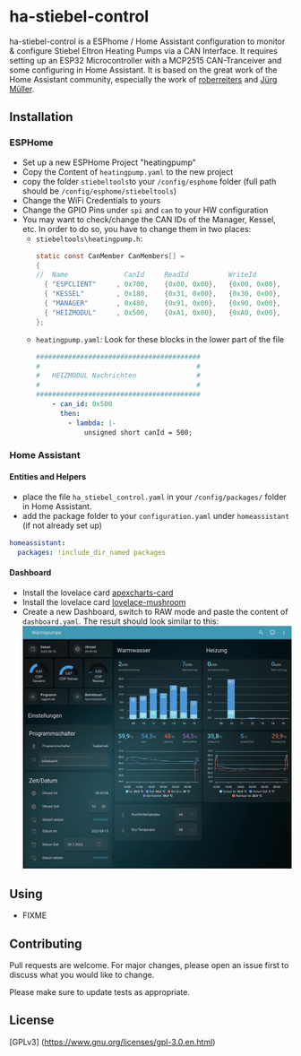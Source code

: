 # ha-stiebel-control

ha-stiebel-control is a ESPhome / Home Assistant configuration to monitor & configure Stiebel Eltron Heating Pumps via a CAN Interface.
It requires setting up an ESP32 Microcontroller with a MCP2515 CAN-Tranceiver and some configuring in Home Assistant.
It is based on the great work of the Home Assistant community, especially the work of [roberreiters](https://community.home-assistant.io/t/configured-my-esphome-with-mcp2515-can-bus-for-stiebel-eltron-heating-pump/366053) and [Jürg Müller](http://juerg5524.ch/list_data.php).

## Installation

### ESPHome
* Set up a new ESPHome Project "heatingpump"
* Copy the Content of `heatingpump.yaml` to the new project
* copy the folder `stiebeltools`to your `/config/esphome` folder (full path should be `/config/esphome/stiebeltools`)
* Change the WiFi Credentials to yours
* Change the GPIO Pins under `spi` and `can` to your HW configuration
* You may want to check/change the CAN IDs of the Manager, Kessel, etc. In order to do so, you have to change them in two places:
  * `stiebeltools\heatingpump.h`:
    ```c
    static const CanMember CanMembers[] =
    {
    //  Name              CanId     ReadId          WriteId         ConfirmationID
      { "ESPCLIENT"     , 0x700,    {0x00, 0x00},   {0x00, 0x00},   {0xE2, 0x00}}, //The ESP Home Client, thus no valid read/write IDs
      { "KESSEL"        , 0x180,    {0x31, 0x00},   {0x30, 0x00},   {0x00, 0x00}},
      { "MANAGER"       , 0x480,    {0x91, 0x00},   {0x90, 0x00},   {0x00, 0x00}},
      { "HEIZMODUL"     , 0x500,    {0xA1, 0x00},   {0xA0, 0x00},   {0x00, 0x00}}
    };
    ```
  * `heatingpump.yaml`: Look for these blocks in the lower part of the file
    ```yaml
    #########################################
    #                                       #
    #   HEIZMODUL Nachrichten               #
    #                                       #
    #########################################
        - can_id: 0x500
          then:
            - lambda: |-
                unsigned short canId = 500;
    ```

### Home Assistant
#### Entities and Helpers
* place the file `ha_stiebel_control.yaml` in your `/config/packages/` folder in Home Assistant.
* add the package folder to your `configuration.yaml` under `homeassistant` (if not already set up)
```yaml
homeassistant:
  packages: !include_dir_named packages
```
#### Dashboard
* Install the lovelace card [apexcharts-card](https://github.com/RomRider/apexcharts-card)
* Install the lovelace card [lovelace-mushroom](https://github.com/piitaya/lovelace-mushroom)
* Create a new Dashboard, switch to RAW mode and paste the content of `dashboard.yaml`. The result should look similar to this:
![Dashboard Screenshot](assets/img/dashboard.jpg "Dashboard Screenshot")

## Using
* FIXME

## Contributing

Pull requests are welcome. For major changes, please open an issue first
to discuss what you would like to change.

Please make sure to update tests as appropriate.

## License

[GPLv3] (https://www.gnu.org/licenses/gpl-3.0.en.html)